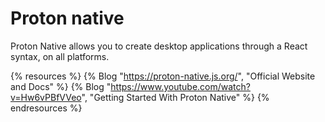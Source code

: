 # Proton native

Proton Native allows you to create desktop applications through a React syntax, on all platforms.

{% resources %}
  {% Blog "https://proton-native.js.org/", "Official Website and Docs" %}
  {% Blog "https://www.youtube.com/watch?v=Hw6vPBfVVeo", "Getting Started With Proton Native" %}
{% endresources %}
